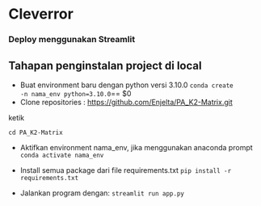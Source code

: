 # Cleverror
### Deploy menggunakan Streamlit

## Tahapan penginstalan project di local
* Buat environment baru dengan python versi 3.10.0
<code>conda create -n nama_env python=3.10.0</code>== $0
* Clone repositories : https://github.com/Enjelta/PA_K2-Matrix.git


ketik

```cd PA_K2-Matrix```
* Aktifkan environment nama_env, jika menggunakan anaconda prompt
```conda activate nama_env```

* Install semua package dari file requirements.txt
```pip install -r requirements.txt```

* Jalankan program dengan: 
```streamlit run app.py```
